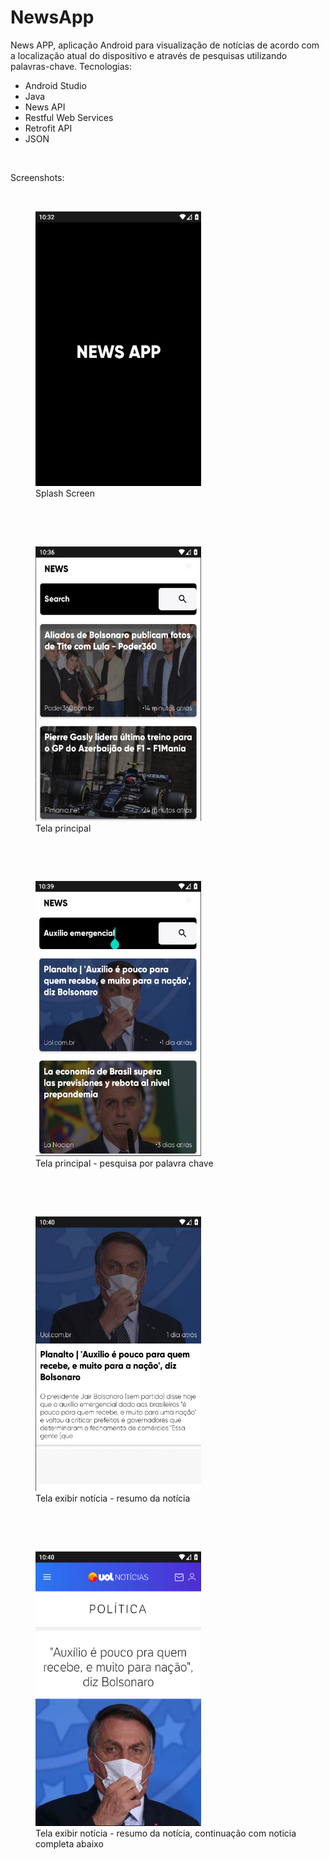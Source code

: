 # NewsApp
News APP, aplicação Android para visualização de notícias de acordo com a localização atual do dispositivo e através de pesquisas utilizando palavras-chave.
Tecnologias:
<ul>
  <li>Android Studio</li>
  <li>Java</li>
  <li>News API</li>
  <li>Restful Web Services</li>
  <li>Retrofit API</li>
  <li>JSON</li>
</ul>

<p><br></p>
Screenshots:
<p><br></p>
<figure>
	<img src="Screenshot_1.png" width="265" height="440" />
	<figcaption>Splash Screen<br></figcaption>
</figure>
<p><br></p>
<p><br></p>
<figure>
	<img src="Screenshot_2.png" width="265" height="440" />
	<figcaption>Tela principal<br></figcaption>
</figure>
<p><br></p>
<p><br></p>
<figure>
	<img src="Screenshot_3.png" width="265" height="440" />
	<figcaption>Tela principal - pesquisa por palavra chave<br></figcaption>
</figure>
<p><br></p>
<p><br></p>
<figure>
	<img src="Screenshot_4.png" width="265" height="440" />
	<figcaption>Tela exibir notícia - resumo da notícia<br></figcaption>
</figure>
<p><br></p>
<p><br></p>
<figure>
	<img src="Screenshot_5.png" width="265" height="440" />
	<figcaption>Tela exibir notícia - resumo da notícia, continuação com noticia completa abaixo<br></figcaption>
</figure>
  
